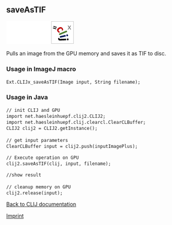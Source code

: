 ## saveAsTIF
<img src="images/mini_empty_logo.png"/><img src="images/mini_empty_logo.png"/><img src="images/mini_clijx_logo.png"/>

Pulls an image from the GPU memory and saves it as TIF to disc.

### Usage in ImageJ macro
```
Ext.CLIJx_saveAsTIF(Image input, String filename);
```


### Usage in Java
```
// init CLIJ and GPU
import net.haesleinhuepf.clij2.CLIJ2;
import net.haesleinhuepf.clij.clearcl.ClearCLBuffer;
CLIJ2 clij2 = CLIJ2.getInstance();

// get input parameters
ClearCLBuffer input = clij2.push(inputImagePlus);
```

```
// Execute operation on GPU
clij2.saveAsTIF(clij, input, filename);
```

```
//show result

// cleanup memory on GPU
clij2.release(input);
```


[Back to CLIJ documentation](https://clij.github.io/)

[Imprint](https://clij.github.io/imprint)
